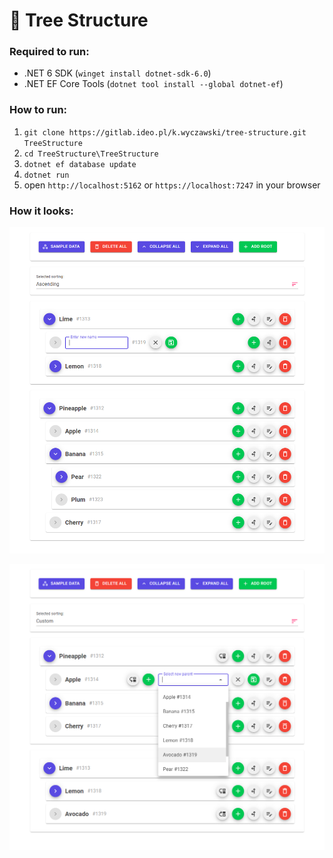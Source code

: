 # 🌳 Tree Structure

### Required to run:

- .NET 6 SDK (`winget install dotnet-sdk-6.0`)
- .NET EF Core Tools (`dotnet tool install --global dotnet-ef`)

### How to run:

1. `git clone https://gitlab.ideo.pl/k.wyczawski/tree-structure.git TreeStructure`
2. `cd TreeStructure\TreeStructure`
3. `dotnet ef database update`
4. `dotnet run`
5. open `http://localhost:5162` or `https://localhost:7247` in your browser

### How it looks:

![Renaming](/Screenshots/Renaming.png)

![Relocating](/Screenshots/Relocating.png)
